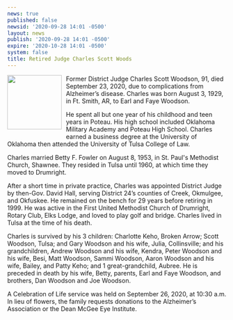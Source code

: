 ```yaml
---
news: true
published: false
newsid: '2020-09-28 14:01 -0500'
layout: news
publish: '2020-09-28 14:01 -0500'
expire: '2020-10-28 14:01 -0500'
system: false
title: Retired Judge Charles Scott Woods
---
```

<img style="width: 125px; float: left; margin: 0 10px 10px 0;" src="http://www.oscn.net/images/news/charles-scott-woods.jpg" />Former District Judge Charles Scott Woodson, 91, died September 23, 2020, due to complications from Alzheimer’s disease.  Charles was born August 3, 1929, in Ft. Smith, AR, to Earl and Faye Woodson. 

He spent all but one year of his childhood and teen years in Poteau.  His high school included Oklahoma Military Academy and Poteau High School.  Charles earned a business degree at the University of Oklahoma then attended the University of Tulsa College of Law.  

Charles married Betty F. Fowler on August 8, 1953, in St. Paul's Methodist Church, Shawnee. They resided in Tulsa until 1960, at which time they moved to Drumright. 

After a short time in private practice, Charles was appointed District Judge by then-Gov. David Hall, serving District 24’s counties of Creek, Okmulgee, and Okfuskee.  He remained on the bench for 29 years before retiring in 1999.  He was active in the First United Methodist Church of Drumright, Rotary Club, Elks Lodge, and loved to play golf and bridge. Charles lived in Tulsa at the time of his death.  

Charles is survived by his 3 children: Charlotte Keho, Broken Arrow; Scott Woodson, Tulsa; and Gary Woodson and his wife, Julia, Collinsville; and his grandchildren, Andrew Woodson and his wife, Kendra, Peter Woodson and his wife, Besi, Matt Woodson, Sammi Woodson, Aaron Woodson and his wife, Bailey, and Patty Keho; and 1 great-grandchild, Aubree. He is preceded in death by his wife, Betty, parents, Earl and Faye Woodson, and brothers, Dan Woodson and Joe Woodson.  

A Celebration of Life service was held on September 26, 2020, at 10:30 a.m. In lieu of flowers, the family requests donations to the Alzheimer’s Association or the Dean McGee Eye Institute.
